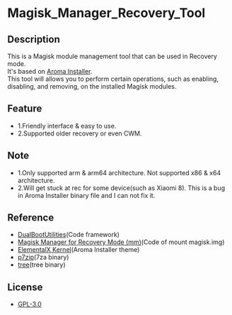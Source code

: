 # Magisk_Manager_Recovery_Tool

## Description
This is a Magisk module management tool that can be used in Recovery mode.<br>
It's based on <a href="https://github.com/amarullz/AROMA-Installer">Aroma Installer</a>.<br>
This tool will allows you to perform certain operations, such as enabling, disabling, and removing, on the installed Magisk modules.

## Feature
- 1.Friendly interface & easy to use.<br>
- 2.Supported older recovery or even CWM.

## Note
- 1.Only supported arm & arm64 architecture. Not supported x86 & x64 architecture.<br>
- 2.Will get stuck at rec for some device(such as Xiaomi 8). This is a bug in Aroma Installer binary file and I can not fix it.<br>

## Reference
- <a href="https://github.com/chenxiaolong/DualBootPatcher/tree/master/utilities">DualBootUtilities</a>(Code framework)<br>
- <a href="https://forum.xda-developers.com/apps/magisk/module-tool-magisk-manager-recovery-mode-t3693165">Magisk Manager for Recovery Mode (mm)</a>(Code of mount magisk.img)<br>
- <a href="https://elementalx.org/devices/">ElementalX Kernel</a>(Aroma Installer theme)<br>
- <a href="https://sourceforge.net/projects/p7zip/files/p7zip/16.02/">p7zip</a>(7za binary)<br>
- <a href="http://mama.indstate.edu/users/ice/tree/">tree</a>(tree binary)<br>

## License
- <a href="https://github.com/Pzqqt/Magisk_Manager_Recovery_Tool/blob/master/LICENSE">GPL-3.0</a>
